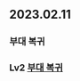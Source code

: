 ## 2023.02.11
### 부대 복귀

### Lv2 [부대 복귀](https://school.programmers.co.kr/learn/courses/30/lessons/132266)
